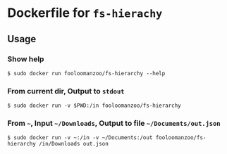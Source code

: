 # Dockerfile for `fs-hierachy`

## Usage

### Show help 
```sh-session
$ sudo docker run fooloomanzoo/fs-hierarchy --help
```

### From current dir, Output to `stdout` 
```sh-session
$ sudo docker run -v $PWD:/in fooloomanzoo/fs-hierarchy
```

### From `~`, Input `~/Downloads`, Output to file `~/Documents/out.json`
```sh-session
$ sudo docker run -v ~:/in -v ~/Documents:/out fooloomanzoo/fs-hierarchy /in/Downloads out.json
```